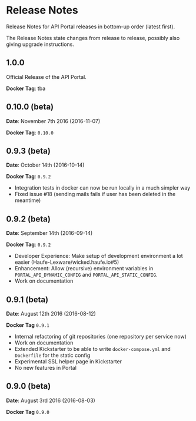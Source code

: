 # Release Notes

Release Notes for API Portal releases in bottom-up order (latest first).

The Release Notes state changes from release to release, possibly also giving upgrade instructions. 

## 1.0.0

Official Release of the API Portal.

**Docker Tag**: tba

## 0.10.0 (beta)

**Date**: November 7th 2016 (2016-11-07)

**Docker Tag**: `0.10.0`



## 0.9.3 (beta)

**Date**: October 14th (2016-10-14)

**Docker Tag**: `0.9.2`

* Integration tests in docker can now be run locally in a much simpler way
* Fixed issue #18 (sending mails fails if user has been deleted in the meantime)

## 0.9.2 (beta)

**Date**: September 14th (2016-09-14)

**Docker Tag**: `0.9.2`

* Developer Experience: Make setup of development environment a lot easier (Haufe-Lexware/wicked.haufe.io#5)
* Enhancement: Allow (recursive) environment variables in `PORTAL_API_DYNAMIC_CONFIG` and `PORTAL_API_STATIC_CONFIG`.
* Work on documentation

## 0.9.1 (beta)

**Date**: August 12th 2016 (2016-08-12)

**Docker Tag** `0.9.1`

* Internal refactoring of git repositories (one repository per service now)
* Work on documentation
* Extended Kickstarter to be able to write `docker-compose.yml` and `Dockerfile` for the static config
* Experimental SSL helper page in Kickstarter
* No new features in Portal

## 0.9.0 (beta)

**Date**: August 3rd 2016 (2016-08-03)

**Docker Tag** `0.9.0`
